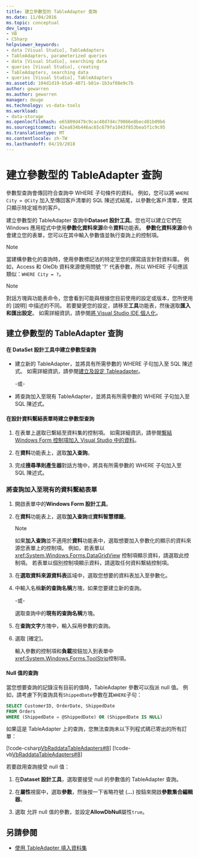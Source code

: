 ```yaml
---
title: 建立參數型的 TableAdapter 查詢
ms.date: 11/04/2016
ms.topic: conceptual
dev_langs:
- VB
- CSharp
helpviewer_keywords:
- data [Visual Studio], TableAdapters
- TableAdapters, parameterized queries
- data [Visual Studio], searching data
- queries [Visual Studio], creating
- TableAdapters, searching data
- queries [Visual Studio], TableAdapters
ms.assetid: 104d1d19-b5a9-4071-b81e-1b3af08e9c7b
author: gewarren
ms.author: gewarren
manager: douge
ms.technology: vs-data-tools
ms.workload:
- data-storage
ms.openlocfilehash: e65809d479c9cac40d7d4c79066e8becd81b09b6
ms.sourcegitcommit: 42ea834b446ac65c679fa1043f853bea5f1c9c95
ms.translationtype: MT
ms.contentlocale: zh-TW
ms.lasthandoff: 04/19/2018
---
```

# <a name="create-parameterized-tableadapter-queries"></a>建立參數型的 TableAdapter 查詢
參數型查詢會傳回符合查詢中 WHERE 子句條件的資料。 例如，您可以將 `WHERE City = @City` 加入至傳回客戶清單的 SQL 陳述式結尾，以參數化客戶清單，使其只顯示特定城市的客戶。

 建立參數型的 TableAdapter 查詢中**Dataset 設計工具**。您也可以建立它們在 Windows 應用程式中使用**參數化資料來源**命令**資料**功能表。 **參數化資料來源**命令會建立您的表單，您可以在其中輸入參數值並執行查詢上的控制項。

> [!NOTE]
> 當建構參數化的查詢時，使用參數標記法的特定至您的撰寫語言針對資料庫。 例如，Access 和 OleDb 資料來源使用問號 '?' 代表參數，所以 WHERE 子句應該類似：`WHERE City = ?`。

> [!NOTE]
> 對話方塊與功能表命令，您會看到可能與根據您目前使用的設定或版本，您所使用的 [說明] 中描述的不同。 若要變更您的設定，請移至**工具**功能表，然後選取**匯入和匯出設定**。 如需詳細資訊，請參閱[將 Visual Studio IDE 個人化](../ide/personalizing-the-visual-studio-ide.md)。

## <a name="create-a-parameterized-tableadapter-query"></a>建立參數型的 TableAdapter 查詢

#### <a name="to-create-a-parameterized-query-in-the-dataset-designer"></a>在 DataSet 設計工具中建立參數型查詢

-   建立新的 TableAdapter，並將具有所需參數的 WHERE 子句加入至 SQL 陳述式。 如需詳細資訊，請參閱[建立及設定 Tableadapter](../data-tools/create-and-configure-tableadapters.md)。

     -或-

-   將查詢加入至現有 TableAdapter，並將具有所需參數的 WHERE 子句加入至 SQL 陳述式。

#### <a name="to-create-a-parameterized-query-while-designing-a-data-bound-form"></a>在設計資料繫結表單時建立參數型查詢

1.  在表單上選取已繫結至資料集的控制項。 如需詳細資訊，請參閱[繫結 Windows Form 控制項加入 Visual Studio 中的資料](../data-tools/bind-windows-forms-controls-to-data-in-visual-studio.md)。

2.  在**資料**功能表上，選取**加入查詢**。

3.  完成**搜尋準則產生器**對話方塊中，將具有所需參數的 WHERE 子句加入至 SQL 陳述式。

### <a name="to-add-a-query-to-an-existing-data-bound-form"></a>將查詢加入至現有的資料繫結表單

1.  開啟表單中的**Windows Form 設計工具**。

2.  在**資料**功能表上，選取**加入查詢**或**資料智慧標籤**。

    > [!NOTE]
    >  如果**加入查詢**並不適用於**資料**功能表中，選取想要加入參數化的顯示的資料來源您表單上的控制項。 例如，若表單以 <xref:System.Windows.Forms.DataGridView> 控制項顯示資料，請選取此控制項。 若表單以個別控制項顯示資料，請選取任何資料繫結控制項。

3.  在**選取資料來源資料表**區域中，選取您想要的資料表加入至參數化。

4.  中輸入名稱**新的查詢名稱**方塊，如果您要建立新的查詢。

     -或-

     選取查詢中的**現有的查詢名稱**方塊。

5.  在**查詢文字**方塊中，輸入採用參數的查詢。

6.  選取 [確定]。

     輸入參數的控制項和**負載**按鈕加入到表單中<xref:System.Windows.Forms.ToolStrip>控制項。

#### <a name="querying-for-null-values"></a>Null 值的查詢
當您想要查詢的記錄沒有目前的值時，TableAdapter 參數可以指派 null 值。 例如，請考慮下列查詢具有`ShippedDate`參數在其`WHERE`子句：

 ```sql
SELECT CustomerID, OrderDate, ShippedDate
FROM Orders
WHERE (ShippedDate = @ShippedDate) OR (ShippedDate IS NULL)
```

 如果這是 TableAdapter 上的查詢，您無法查詢未以下列程式碼已寄出的所有訂單：

 [!code-csharp[VbRaddataTableAdapters#8](../data-tools/codesnippet/CSharp/create-parameterized-tableadapter-queries_1.cs)]
 [!code-vb[VbRaddataTableAdapters#8](../data-tools/codesnippet/VisualBasic/create-parameterized-tableadapter-queries_1.vb)]

 若要啟用查詢接受 null 值：

1.  在**Dataset 設計工具**，選取要接受 null 的參數值的 TableAdapter 查詢。

2.  在**屬性**視窗中，選取**參數**，然後按一下省略符號 (**...**) 按鈕來開啟**參數集合編輯器**。

3.  選取 允許 null 值的參數，並設定**AllowDbNull**屬性`true`。

## <a name="see-also"></a>另請參閱

- [使用 TableAdapter 填入資料集](../data-tools/fill-datasets-by-using-tableadapters.md)